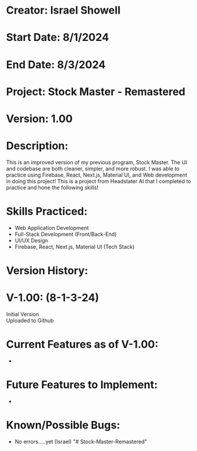 # Creator: Israel Showell
# Start Date: 8/1/2024
# End Date: 8/3/2024
# Project: Stock Master - Remastered
# Version: 1.00

# Description:
This is an improved version of my previous program, Stock Master.
The UI and codebase are both cleaner, simpler, and more robust.
I was able to practice using Firebase, React, Next.js, Material UI, and Web development in doing this project!
This is a project from Headstater AI that I completed to practice and hone the following skills!

# Skills Practiced:
- Web Application Development
- Full-Stack Development (Front/Back-End)
- UI/UX Design
- Firebase, React, Next.js, Material UI (Tech Stack)


# Version History:
# V-1.00: (8-1-3-24)
Initial Version <br>
Uploaded to Github <br>


# Current Features as of V-1.00:
- 

# Future Features to Implement:
- 

# Known/Possible Bugs:
- No errors.....yet (Israel)
"# Stock-Master-Remastered" 
